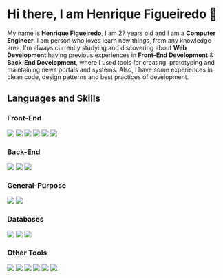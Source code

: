 <h1>Hi there, I am Henrique Figueiredo 👋</h1>

My name is **Henrique Figueiredo**, I am 27 years old and I am a **Computer Engineer**. I am person who loves learn new things, from any knowledge area. I'm always currently studying and discovering about **Web Development** having previous experiences in **Front-End Development** & **Back-End Development**, where I used tools for creating, prototyping and maintaining news portals and systems. Also, I have some experiences in clean code, design patterns and best practices of development.

<h2>Languages and Skills</h2>

<h3>Front-End</h3>

  <div>
    <img src="https://img.shields.io/badge/HTML5-E34F26?style=for-the-badge&logo=html5&logoColor=white">
    <img src="https://img.shields.io/badge/CSS3-094069?style=for-the-badge&logo=css3&logoColor=white">
    <img src="https://img.shields.io/badge/JavaScript-323330?style=for-the-badge&logo=javascript&logoColor=F7DF1E">
    <img src="https://img.shields.io/badge/TypeScript-3178C6?style=for-the-badge&logo=typescript&logoColor=white">
    <img src="https://img.shields.io/badge/Bootstrap-7952B3?style=for-the-badge&logo=bootstrap&logoColor=white">
    <img src="https://img.shields.io/badge/Angular-DD0031?style=for-the-badge&logo=angular&logoColor=white">
  <div>
  
<h3>Back-End</h3>

  <div>
    <img src="https://img.shields.io/badge/Node.js-43853D?style=for-the-badge&logo=node.js&logoColor=white">
    <img src="https://img.shields.io/badge/Express.js-404D59?style=for-the-badge&logo=express">
    <img src="https://img.shields.io/badge/.NET-5C2D91?style=for-the-badge&logo=.net&logoColor=white">    
  <div>
  
<h3>General-Purpose</h3>
  
  <div>
    <img src="https://img.shields.io/badge/C-00599C?style=for-the-badge&logo=c&logoColor=white">
    <img src="https://img.shields.io/badge/C%2B%2B-00799C?style=for-the-badge&logo=c%2B%2B&logoColor=white">
  <div>
  
<h3>Databases</h3>
  
  <div>
    <img src="https://img.shields.io/badge/MongoDB-4EA94B?style=for-the-badge&logo=mongodb&logoColor=white">
    <img src="https://img.shields.io/badge/MySQL-00000F?style=for-the-badge&logo=mysql&logoColor=white">
    <img src="https://img.shields.io/badge/Microsoft_SQL_Server-CC2927?style=for-the-badge&logo=microsoft-sql-server&logoColor=white">
  <div>
  
<h3>Other Tools</h3>
    
  <div>
    <img src="https://img.shields.io/badge/Git-E34F26?style=for-the-badge&logo=git&logoColor=white">
    <img src="https://img.shields.io/badge/GitHub-100000?style=for-the-badge&logo=github&logoColor=white">    
    <img src="https://img.shields.io/badge/Figma-F22E1E?style=for-the-badge&logo=figma&logoColor=white">
    <img src="https://img.shields.io/badge/Adobe%20Xd-FF61F6?style=for-the-badge&logo=adobe-xd&logoColor=white">
    <img src="https://img.shields.io/badge/Adobe%20Photoshop-31A8FF?style=for-the-badge&logo=adobe-photoshop&logoColor=white">
    <img src="https://img.shields.io/badge/Arduino-00979D?style=for-the-badge&logo=arduino&logoColor=white">
  </div>
